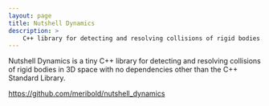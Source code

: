 ```yaml
---
layout: page
title: Nutshell Dynamics
description: >
    C++ library for detecting and resolving collisions of rigid bodies in 3D space
---
```


Nutshell Dynamics is a tiny C++ library for detecting and resolving collisions of rigid
bodies in 3D space with no dependencies other than the C++ Standard Library.

<https://github.com/meribold/nutshell_dynamics>

<!-- vim: set tw=90 sts=-1 sw=4 et spell: -->
